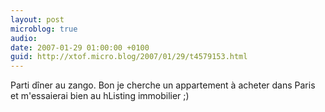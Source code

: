 ```yaml
---
layout: post
microblog: true
audio: 
date: 2007-01-29 01:00:00 +0100
guid: http://xtof.micro.blog/2007/01/29/t4579153.html
---
```

Parti dîner au zango.  Bon je cherche un appartement à acheter dans Paris et m'essaierai bien au hListing immobilier ;) 
